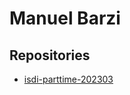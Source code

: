 # Manuel Barzi

## Repositories

- [isdi-parttime-202303](https://github.com/manuelbarzi/isdi-parttime-202303)